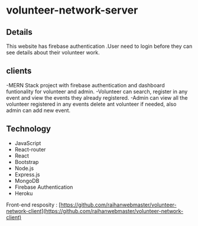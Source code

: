 # volunteer-network-server

## Details 
This website has firebase authentication .User need to login before they can see details about their volunteer work.


## clients
-MERN Stack project with firebase authentication and dashboard funtionality for volunteer and admin.
-Volunteer can search, register in any event and view the events they already registered.
-Admin can view all the volunteer registered in any events delete ant volunteer if needed, also admin can add new event.



## Technology

- JavaScript 
- React-router
- React 
- Bootstrap
- Node.js
- Express.js
- MongoDB 
- Firebase Authentication 
- Heroku 

Front-end resposity : [https://github.com/raihanwebmaster/volunteer-network-client](https://github.com/raihanwebmaster/volunteer-network-client)
